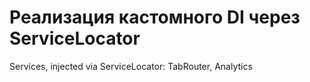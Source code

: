 # Реализация кастомного DI через ServiceLocator
Services, injected via ServiceLocator: TabRouter, Analytics

